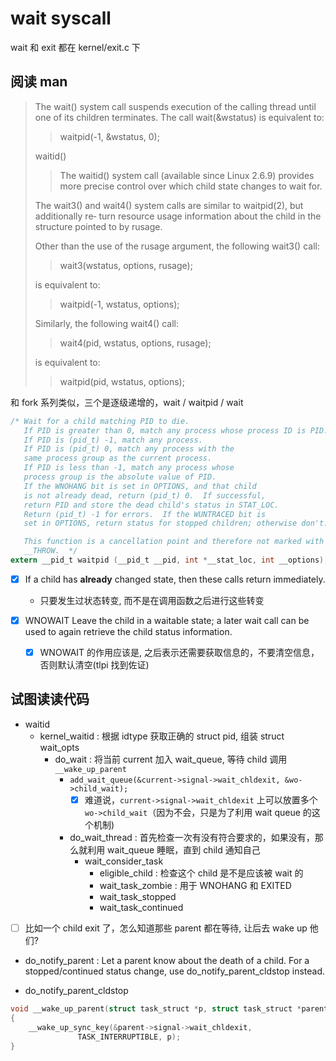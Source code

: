 # wait syscall
wait 和 exit 都在 kernel/exit.c 下

## 阅读 man
> The wait() system call suspends execution of the calling thread until one of its children terminates.  The call wait(&wstatus)  is
> equivalent to:
>
> > waitpid(-1, &wstatus, 0);
>
> waitid()
>
> > The waitid() system call (available since Linux 2.6.9) provides more precise control over which child state changes to wait for.
> 
> The wait3() and wait4() system calls are similar to waitpid(2), but additionally re‐
> turn  resource  usage  information  about  the  child in the structure pointed to by
> rusage.
>
> Other than the use of the rusage argument, the following wait3() call:
>
> > wait3(wstatus, options, rusage);
>
> is equivalent to:
>
> > waitpid(-1, wstatus, options);
>
> Similarly, the following wait4() call:
>
> > wait4(pid, wstatus, options, rusage);
>
> is equivalent to:
>
> > waitpid(pid, wstatus, options);

和 fork 系列类似，三个是逐级递增的，wait / waitpid / wait
```c
/* Wait for a child matching PID to die.
   If PID is greater than 0, match any process whose process ID is PID.
   If PID is (pid_t) -1, match any process.
   If PID is (pid_t) 0, match any process with the
   same process group as the current process.
   If PID is less than -1, match any process whose
   process group is the absolute value of PID.
   If the WNOHANG bit is set in OPTIONS, and that child
   is not already dead, return (pid_t) 0.  If successful,
   return PID and store the dead child's status in STAT_LOC.
   Return (pid_t) -1 for errors.  If the WUNTRACED bit is
   set in OPTIONS, return status for stopped children; otherwise don't.

   This function is a cancellation point and therefore not marked with
   __THROW.  */
extern __pid_t waitpid (__pid_t __pid, int *__stat_loc, int __options);
```
- [x] If  a  child  has  **already** changed state, then these calls return immediately.
  - 只要发生过状态转变, 而不是在调用函数之后进行这些转变

- [x] WNOWAIT     Leave the child in a waitable state; a later wait call can be used to again retrieve the child status information.
  - [x]  WNOWAIT 的作用应该是, 之后表示还需要获取信息的，不要清空信息，否则默认清空(tlpi 找到佐证)

## 试图读读代码

- waitid
  - kernel_waitid : 根据 idtype 获取正确的 struct pid, 组装 struct wait_opts
    - do_wait : 将当前 current 加入 wait_queue, 等待 child 调用 `__wake_up_parent`
      - `add_wait_queue(&current->signal->wait_chldexit, &wo->child_wait);`
        - [x] 难道说，`current->signal->wait_chldexit` 上可以放置多个 `wo->child_wait`（因为不会，只是为了利用 wait queue 的这个机制)
      - do_wait_thread : 首先检查一次有没有符合要求的，如果没有，那么就利用 wait_queue 睡眠，直到 child 通知自己
        - wait_consider_task
          - eligible_child : 检查这个 child 是不是应该被 wait 的
          - wait_task_zombie : 用于 WNOHANG 和 EXITED
          - wait_task_stopped
          - wait_task_continued

- [ ] 比如一个 child exit 了，怎么知道那些 parent 都在等待, 让后去 wake up 他们?

- do_notify_parent : Let a parent know about the death of a child. For a stopped/continued status change, use do_notify_parent_cldstop instead.

- do_notify_parent_cldstop
  

```c
void __wake_up_parent(struct task_struct *p, struct task_struct *parent)
{
	__wake_up_sync_key(&parent->signal->wait_chldexit,
			   TASK_INTERRUPTIBLE, p);
}
```


